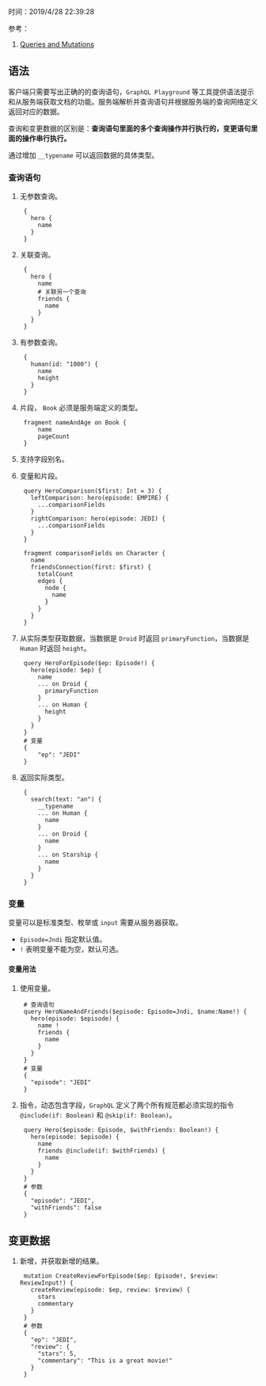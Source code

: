 时间：2019/4/28 22:39:28

参考：

1. [Queries and Mutations](https://graphql.github.io/learn/queries/)   

## 语法  

客户端只需要写出正确的的查询语句，`GraphQL Playground` 等工具提供语法提示和从服务端获取文档的功能。服务端解析并查询语句并根据服务端的查询网络定义返回对应的数据。

查询和变更数据的区别是：**查询语句里面的多个查询操作并行执行的，变更语句里面的操作串行执行。**

通过增加 `__typename` 可以返回数据的具体类型。

### 查询语句  

1. 无参数查询。 

		{			
		  hero {       
		    name  
		  }
		}

2. 关联查询。

		{
		  hero {
		    name
			# 关联另一个查询
		    friends {
		      name
		    }
		  }
		}

3. 有参数查询。  
		
		{
		  human(id: "1000") {
		    name
		    height
		  }
		}

4. 片段， `Book` 必须是服务端定义的类型。

		fragment nameAndAge on Book {
			name
		  	pageCount
		} 

5. 支持字段别名。
6. 变量和片段。 
		
		query HeroComparison($first: Int = 3) {
		  leftComparison: hero(episode: EMPIRE) {
		    ...comparisonFields
		  }
		  rightComparison: hero(episode: JEDI) {
		    ...comparisonFields
		  }
		}
		
		fragment comparisonFields on Character {
		  name
		  friendsConnection(first: $first) {
		    totalCount
		    edges {
		      node {
		        name
		      }
		    }
		  }
		}
7. 从实际类型获取数据，当数据是 `Droid` 时返回 `primaryFunction`，当数据是 `Human` 时返回 `height`。

		query HeroForEpisode($ep: Episode!) {
		  hero(episode: $ep) {
		    name
		    ... on Droid {
		      primaryFunction
		    }
		    ... on Human {
		      height
		    }
		  }
		}
		# 变量 
		{
			"ep": "JEDI"
		}
8. 返回实际类型。 

		{
		  search(text: "an") {
		    __typename
		    ... on Human {
		      name
		    }
		    ... on Droid {
		      name
		    }
		    ... on Starship {
		      name
		    }
		  }
		}
### 变量 

变量可以是标准类型、枚举或 `input` 需要从服务器获取。

* `Episode=Jndi` 指定默认值。
* `!` 表明变量不能为空，默认可选。

#### 变量用法   
1. 使用变量。

		# 查询语句
		query HeroNameAndFriends($episode: Episode=Jndi, $name:Name!) {
		  hero(episode: $episode) {
		    name !
		    friends {
		      name
		    }
		  }
		}
		# 变量 
		{
		  "episode": "JEDI"
		}
2. 指令，动态包含字段，`GraphQL` 定义了两个所有规范都必须实现的指令 `@include(if: Boolean)` 和 `@skip(if: Boolean)`。

		query Hero($episode: Episode, $withFriends: Boolean!) {
		  hero(episode: $episode) {
		    name
		    friends @include(if: $withFriends) {
		      name
		    }
		  }
		}
		# 参数
		{
		  "episode": "JEDI",
		  "withFriends": false
		}

## 变更数据  

1. 新增，并获取新增的结果。

		mutation CreateReviewForEpisode($ep: Episode!, $review: ReviewInput!) {
		  createReview(episode: $ep, review: $review) {
		    stars
		    commentary
		  }
		}
		# 参数
		{
		  "ep": "JEDI",
		  "review": {
		    "stars": 5,
		    "commentary": "This is a great movie!"
		  }
		}